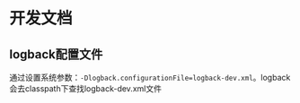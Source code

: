 # 开发文档
## logback配置文件
通过设置系统参数：`-Dlogback.configurationFile=logback-dev.xml`。logback会去classpath下查找logback-dev.xml文件